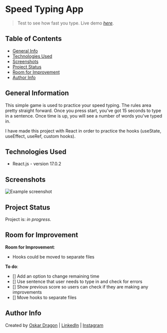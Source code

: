 # Speed Typing App

> Test to see how fast you type.
> Live demo [_here_](https://oskar-dragon.github.io/speed-typing-game/).

## Table of Contents

- [General Info](#general-information)
- [Technologies Used](#technologies-used)
- [Screenshots](#screenshots)
- [Project Status](#project-status)
- [Room for Improvement](#room-for-improvement)
- [Author Info](#author-info)

## General Information

This simple game is used to practice your speed typing. The rules area pretty straight forward. Once you press start, you've got 15 seconds to type in a sentence. Once time is up, you will see a number of words you've typed in.

I have made this project with React in order to practice the hooks (useState, useEffect, useRef, custom hooks).

## Technologies Used

- React.js - version 17.0.2

## Screenshots

![Example screenshot](https://i.gyazo.com/c81612371ee14418d79e104676663f0b.png)

## Project Status

Project is: _in progress_.

## Room for Improvement

**Room for Improvement**:

- Hooks could be moved to separate files

**To do**:

- [] Add an option to change remaining time
- [] Use sentence that user needs to type in and check for errors
- [] Show previous score so users can check if they are making any improvements
- [] Move hooks to separate files

## Author Info

Created by [Oskar Dragon](https://github.com/oskar-dragon) |
[LinkedIn](https://www.linkedin.com/in/oskar-dragon) |
[Instagram](https://www.instagram.com/skrdrgn___/)
